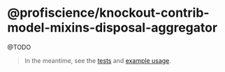 # @profiscience/knockout-contrib-model-mixins-disposal-aggregator

@TODO

> In the meantime, see the [tests](./test.ts) and [example usage](https://github.com/caseyWebb/knockout-realworld).
